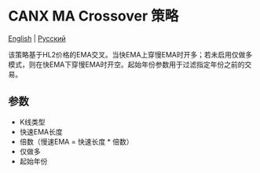 # CANX MA Crossover 策略
[English](README.md) | [Русский](README_ru.md)

该策略基于HL2价格的EMA交叉。当快EMA上穿慢EMA时开多；若未启用仅做多模式，则在快EMA下穿慢EMA时开空。起始年份参数用于过滤指定年份之前的交易。

## 参数
- K线类型
- 快速EMA长度
- 倍数（慢速EMA = 快速长度 * 倍数）
- 仅做多
- 起始年份
